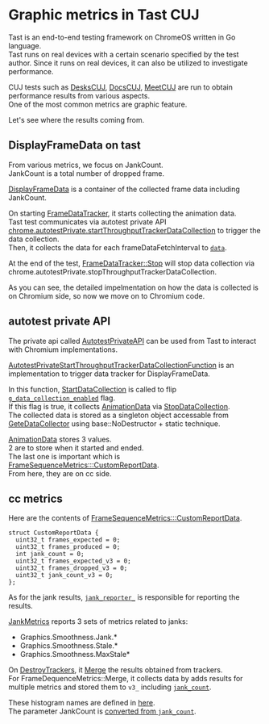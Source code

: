 # Graphic metrics in Tast CUJ
Tast is an end-to-end testing framework on ChromeOS written in Go language.  
Tast runs on real devices with a certain scenario specified by the test author. Since it runs on real devices, it can also be utilized to investigate performance.

CUJ tests such as [DesksCUJ](https://source.chromium.org/chromiumos/chromiumos/codesearch/+/main:src/platform/tast-tests/src/go.chromium.org/tast-tests/cros/local/bundles/cros/ui/desks_cuj.go), [DocsCUJ](https://source.chromium.org/chromiumos/chromiumos/codesearch/+/main:src/platform/tast-tests/src/go.chromium.org/tast-tests/cros/local/bundles/cros/ui/docs_cuj.go), [MeetCUJ](https://source.chromium.org/chromiumos/chromiumos/codesearch/+/main:src/platform/tast-tests/src/go.chromium.org/tast-tests/cros/local/bundles/cros/ui/meet_cuj.go) are run to obtain performance results from various aspects.  
One of the most common metrics are graphic feature.

Let's see where the results coming from.

## DisplayFrameData on tast
From various metrics, we focus on JankCount.  
JankCount is a total number of dropped frame.

[DisplayFrameData](https://source.chromium.org/chromiumos/chromiumos/codesearch/+/main:src/platform/tast-tests/src/go.chromium.org/tast-tests/cros/local/perf/display_smoothness_tracker.go;l=22-29;drc=d98fa067ee99d562c7240e8632ce316693149dc8) is a container of the collected frame data including JankCount.

On starting [FrameDataTracker](https://source.chromium.org/chromiumos/chromiumos/codesearch/+/main:src/platform/tast-tests/src/go.chromium.org/tast-tests/cros/local/perf/frame_data_tracker.go;l=54;drc=d98fa067ee99d562c7240e8632ce316693149dc8), it starts collecting the animation data.  
Tast test communicates via autotest private API [chrome.autotestPrivate.startThroughputTrackerDataCollection](https://source.chromium.org/chromiumos/chromiumos/codesearch/+/main:src/platform/tast-tests/src/go.chromium.org/tast-tests/cros/local/perf/frame_data_tracker.go;l=68;drc=d98fa067ee99d562c7240e8632ce316693149dc8) to trigger the data collection.  
Then, it collects the data for each frameDataFetchInterval to [`data`](https://source.chromium.org/chromiumos/chromiumos/codesearch/+/main:src/platform/tast-tests/src/go.chromium.org/tast-tests/cros/local/perf/frame_data_tracker.go;l=94;drc=d98fa067ee99d562c7240e8632ce316693149dc8).

At the end of the test, [FrameDataTracker::Stop](https://source.chromium.org/chromiumos/chromiumos/codesearch/+/main:src/platform/tast-tests/src/go.chromium.org/tast-tests/cros/local/perf/frame_data_tracker.go;l=135;drc=d98fa067ee99d562c7240e8632ce316693149dc8) will stop data collection via chrome.autotestPrivate.stopThroughputTrackerDataCollection.

As you can see, the detailed impelmentation on how the data is collected is on Chromium side, so now we move on to Chromium code.

## autotest private API
The private api called [AutotestPrivateAPI](https://source.chromium.org/chromium/chromium/src/+/main:chrome/browser/ash/extensions/autotest_private/autotest_private_api.h;l=1562;drc=3a9b15c81d04feb7f9e926137eabcd921243a91e) can be used from Tast to interact with Chromium implementations.

[AutotestPrivateStartThroughputTrackerDataCollectionFunction](https://source.chromium.org/chromium/chromium/src/+/main:chrome/browser/ash/extensions/autotest_private/autotest_private_api.h;l=1562;drc=3a9b15c81d04feb7f9e926137eabcd921243a91e) is an implementation to trigger data tracker for DisplayFrameData.

In this function, [StartDataCollection](https://source.chromium.org/chromium/chromium/src/+/main:ash/public/cpp/metrics_util.cc;l=116;drc=d4a7d3fb6f5100019d6153d5cf00c60f06b1d0a2) is called to flip [`g_data_collection_enabled`](https://source.chromium.org/chromium/chromium/src/+/main:ash/public/cpp/metrics_util.cc;l=21;drc=d4a7d3fb6f5100019d6153d5cf00c60f06b1d0a2) flag.  
If this flag is true, it collects [AnimationData](https://source.chromium.org/chromium/chromium/src/+/main:ash/public/cpp/metrics_util.h;l=23;drc=d4a7d3fb6f5100019d6153d5cf00c60f06b1d0a2) via [StopDataCollection](https://source.chromium.org/chromium/chromium/src/+/main:ash/public/cpp/metrics_util.cc;l=121;drc=d4a7d3fb6f5100019d6153d5cf00c60f06b1d0a2).  
The collected data is stored as a singleton object accessable from [GeteDataCollector](https://source.chromium.org/chromium/chromium/src/+/main:ash/public/cpp/metrics_util.cc;l=23;drc=d4a7d3fb6f5100019d6153d5cf00c60f06b1d0a2) using base::NoDestructor + static technique.

[AnimationData](https://source.chromium.org/chromium/chromium/src/+/main:ash/public/cpp/metrics_util.h;l=23;drc=d4a7d3fb6f5100019d6153d5cf00c60f06b1d0a2) stores 3 values.  
2 are to store when it started and ended.  
The last one is important which is [FrameSequenceMetrics:::CustomReportData](https://source.chromium.org/chromium/chromium/src/+/main:cc/metrics/frame_sequence_metrics.h;l=105;drc=d4a7d3fb6f5100019d6153d5cf00c60f06b1d0a2).  
From here, they are on cc side.

## cc metrics
Here are the contents of [FrameSequenceMetrics:::CustomReportData](https://source.chromium.org/chromium/chromium/src/+/main:cc/metrics/frame_sequence_metrics.h;l=105;drc=d4a7d3fb6f5100019d6153d5cf00c60f06b1d0a2).
```cpp=
struct CustomReportData {
  uint32_t frames_expected = 0;
  uint32_t frames_produced = 0;
  int jank_count = 0;
  uint32_t frames_expected_v3 = 0;
  uint32_t frames_dropped_v3 = 0;
  uint32_t jank_count_v3 = 0;
};
```

As for the jank results, [`jank_reporter_`](https://source.chromium.org/chromium/chromium/src/+/main:cc/metrics/frame_sequence_metrics.h;l=222;drc=d4a7d3fb6f5100019d6153d5cf00c60f06b1d0a2) is responsible for reporting the results.

[JankMetrics](https://source.chromium.org/chromium/chromium/src/+/main:cc/metrics/jank_metrics.h;l=26;drc=d4a7d3fb6f5100019d6153d5cf00c60f06b1d0a2) reports 3 sets of metrics related to janks:
- Graphics.Smoothness.Jank.*
- Graphics.Smoothness.Stale.*
- Graphics.Smoothness.MaxStale*

On [DestroyTrackers](https://source.chromium.org/chromium/chromium/src/+/main:cc/metrics/frame_sequence_tracker_collection.cc;l=301;drc=d4a7d3fb6f5100019d6153d5cf00c60f06b1d0a2), it [Merge](https://source.chromium.org/chromium/chromium/src/+/main:cc/metrics/frame_sequence_tracker_collection.cc;l=321;drc=d4a7d3fb6f5100019d6153d5cf00c60f06b1d0a2) the results obtained from trackers.  
For FrameDequenceMetrics::Merge, it collects data by adds results for multiple metrics and stored them to `v3_` including [`jank_count`](https://source.chromium.org/chromium/chromium/src/+/main:cc/metrics/frame_sequence_metrics.cc;l=214;drc=d4a7d3fb6f5100019d6153d5cf00c60f06b1d0a2).

These histogram names are defined in [here](https://source.chromium.org/chromium/chromium/src/+/main:cc/metrics/frame_sequence_metrics.cc;l=102-128;drc=d4a7d3fb6f5100019d6153d5cf00c60f06b1d0a2).  
The parameter JankCount is [converted from `jank_count`](https://source.chromium.org/chromiumos/chromiumos/codesearch/+/main:gen/arm-generic/chroot/var/cache/chromeos-chrome/chrome-src/src/out_arm-generic/Release/gen/chrome/common/extensions/api/autotest_private.cc;l=4657;drc=436aba9b8bbbff597ab40541d67af1528f158b33).
